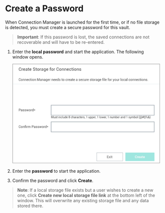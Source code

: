 [title]: # (Create a Password)
[tags]: # (create, password)
[priority]: # (201)
# Create a Password

When Connection Manager is launched for the first time, or if no file storage is detected, you must create a secure password for this vault.

>**Important**: If this password is lost, the saved connections are not recoverable and will have to be re-entered.

1. Enter the __local password__ and start the application. The following window opens.

   ![local password](images/create-storage-for-conns.png "Create Storage for Connections by entering local password")

2. Enter the __password__ to start the application.

3. Confirm the password and click __Create__.

>**Note**: If a local storage file exists but a user wishes to create a new one, click __Create new local storage file link__ at the bottom left of the window. This will overwrite any existing storage file and any data stored there.
